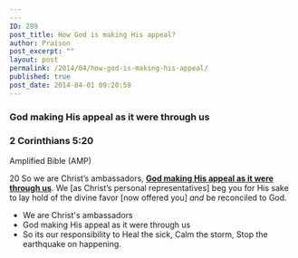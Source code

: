 ```yaml
---
---
ID: 289
post_title: How God is making His appeal?
author: Praison
post_excerpt: ""
layout: post
permalink: /2014/04/how-god-is-making-his-appeal/
published: true
post_date: 2014-04-01 09:20:59
---
```

<div>
<h3>God making His appeal as it were through us</h3>
<h3>2 Corinthians 5:20</h3>
Amplified Bible (AMP)

</div>
<div>

20 So we are Christ’s ambassadors, <span style="text-decoration: underline;"><strong>God making His appeal as it were through us</strong></span>. We [as Christ’s personal representatives] beg you for His sake to lay hold of the divine favor [now offered you] <i>and</i> be reconciled to God.
<ul>
	<li>We are Christ's ambassadors</li>
	<li>God making His appeal as it were through us</li>
	<li>So its our responsibility to Heal the sick, Calm the storm, Stop the earthquake on happening.</li>
</ul>
</div>
